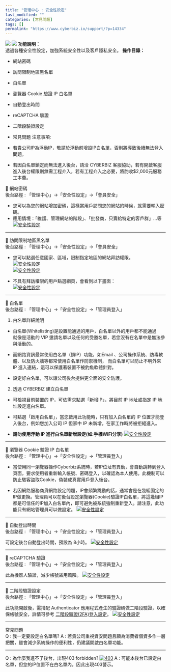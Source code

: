 ```yaml
---
title: "管理中心 : 安全性設定"
last_modified: ""
categories: [常見問題]
tags: []
permalink: "https://www.cyberbiz.io/support/?p=14334"
---
```


![](https://www.cyberbiz.io/support/wp-content/uploads/適用站別.png)
[![](https://www.cyberbiz.io/support/wp-content/uploads/跨境電商.png)](https://www.cyberbiz.io/support/?page_id=9206)
**功能說明：**  
透過各種安全性設定，加強系統安全性以及客戶隱私安全。  **操作目錄：**

* 網站密碼 
* 訪問限制地區黑名單
* 白名單 
* 瀏覽器 Cookie 驗證 IP 白名單
* 自動登出時間
* reCAPTCHA 驗證
* 二階段驗證設定
* 常見問題
注意事項:  

* 若貴公司IP為浮動IP，敬請於浮動前增設IP白名單，否則將導致後續無法登入問題。
* 若因白名單鎖定而無法進入後台，請洽 CYBERBIZ 客服協助，若有開啟客服進入後台權限則無需工程介入，若有工程介入之必要，將酌收$2,000元服務工本費。

📌 網站密碼  
後台路徑 :  「管理中心」→「安全性設定」→「會員安全」  


* 您可以為您的網站增加密碼，這樣當用戶訪問您的網站的時候，就需要輸入密碼。
* 應用情境：「維護、管理網站的階段」、「批發商，只賣給特定的客戶群」…等
[![安全性設定](https://www.cyberbiz.io/support/wp-content/uploads/安全性設定02.png)](https://www.cyberbiz.io/support/wp-content/uploads/安全性設定02.png)  

* * *

📌 訪問限制地區黑名單  
後台路徑 :  「管理中心」→「安全性設定」→「會員安全」  


* 您可以點選任意國家、區域，限制指定地區的網站拜訪權限。  
[![安全性設定](https://www.cyberbiz.io/support/wp-content/uploads/安全性設定09.png)](https://www.cyberbiz.io/support/wp-content/uploads/安全性設定09.png)  
[![安全性設定](https://www.cyberbiz.io/support/wp-content/uploads/安全性設定10.png)](https://www.cyberbiz.io/support/wp-content/uploads/安全性設定10.png)  

* 不具有拜訪權限的用戶點選網頁，會看到以下畫面：  
[![安全性設定](https://www.cyberbiz.io/support/wp-content/uploads/安全性設定11.png)](https://www.cyberbiz.io/support/wp-content/uploads/安全性設定11.png)  

* * *

📌 白名單  
後台路徑 :  「管理中心」→「安全性設定」→「管理員登入」  


1. 白名單詳細說明  

* 白名單(Whitelisting)是設置能通過的用戶，白名單以外的用戶都不能通過  
就像是活動的 VIP 邀請名單以及任何的受邀名單，若您沒有在名單中是無法參與活動的。



* 而網路資訊最常使用白名單（鎖IP）功能，如Email 、公司操作系統、防毒軟體、以及防火牆等都常使用白名單作防禦機制， 而白名單可以防止不明外來 IP 進入連結，這可以保護著裝置不被釣魚軟體針對。


* 設定好白名單，可以讓公司後台提供更全面的安全防護。




2. 透過 CYBERBIZ 建立白名單  

* 可檢視目前裝置的 IP，可依需求點選「新增IP」，將目前 IP 地址或指定 IP 地址設定進白名單。


* 可點選「啟用白名單」，當您啟用此功能時，只有加入白名單的 IP 位置才能登入後台，例如您加入公司 IP 但家中 IP 未新增，在家工作時將被拒絕進入。


* **請勿使用浮動 IP 進行白名單新增設定(如:手機WiFi分享)**
[![安全性設定](https://www.cyberbiz.io/support/wp-content/uploads/安全性設定04.png)](https://www.cyberbiz.io/support/wp-content/uploads/安全性設定04.png)

* * *

📌 瀏覽器 Cookie 驗證 IP 白名單  
後台路徑 :  「管理中心」→「安全性設定」→「管理員登入」  


* 當使用同一瀏覽器操作Cyberbiz系統時，若IP位址有異動，會自動跳轉到登入頁面，要求使用者重新輸入帳號、密碼登入，以確認為本人使用。此機制可以防止駭客盜取Cookie，偽裝成真實用戶登入後台。


* 若因網路服務商貨網路設定問題，IP會頻繁跳動的話，通常會是在幾組固定的IP做更換。管理員可以在後台設定瀏覽器(Cookie)驗證IP白名單，將這幾組IP都是可信任的IP加入白名單內，即可避免被系統強制重新登入。請注意，此功能只有網站管理員可以做設定。
[![安全性設定](https://www.cyberbiz.io/support/wp-content/uploads/安全性設定05.png)](https://www.cyberbiz.io/support/wp-content/uploads/安全性設定05.png)



* * *

📌 自動登出時間  
後台路徑 :  「管理中心」→「安全性設定」→「管理員登入」  

可設定後台自動登出時間，預設為 8小時。 [![安全性設定](https://www.cyberbiz.io/support/wp-content/uploads/安全性設定06.png)](https://www.cyberbiz.io/support/wp-content/uploads/安全性設定06.png)



* * *

📌 reCAPTCHA 驗證  
後台路徑 :  「管理中心」→「安全性設定」→「管理員登入」  

此為機器人驗證，減少帳號盜用風險。 [![安全性設定](https://www.cyberbiz.io/support/wp-content/uploads/安全性設定07.png)](https://www.cyberbiz.io/support/wp-content/uploads/安全性設定07.png)



* * *

📌 二階段驗證設定  
後台路徑 :  「管理中心」→「安全性設定」→「管理員登入」  

此功能開啟後，需搭配 Authenticator 應用程式產生的驗證碼做二階段驗證，以確保帳號安全，詳情可參考
[二階段驗證(2FA)登入設定](https://www.cyberbiz.io/support/?p=12650)。
[![安全性設定](https://www.cyberbiz.io/support/wp-content/uploads/安全性設定08.png)](https://www.cyberbiz.io/support/wp-content/uploads/安全性設定08.png)



* * *


常見問題  
Q : 我一定要設定白名單嗎? A : 若貴公司重視資安問題且願為消費者個資多作一層把關，雖會減少系統操作的便利性，仍建議開啟白名單功能。

* * *

Q : 為什麼我進不了後台，出現403 forbidden? [![403](https://www.cyberbiz.io/support/wp-content/uploads/403.png)](https://www.cyberbiz.io/support/wp-content/uploads/403.png) A : 可能本後台已設定白名單，但您的IP位置不在白名單內，因此出現403警示。

